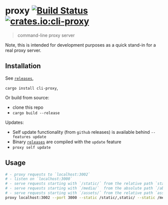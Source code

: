 # proxy [![Build Status](https://travis-ci.org/jaemk/proxy.svg?branch=master)](https://travis-ci.org/jaemk/proxy) [![crates.io:cli-proxy](https://img.shields.io/crates/v/cli-proxy.svg?label=cli-proxy)](https://crates.io/crates/cli-proxy)

> command-line proxy server

Note, this is intended for development purposes as a quick stand-in for a real proxy server.

## Installation

See [`releases`](https://github.com/jaemk/proxy/releases),

`cargo install cli-proxy`,

Or build from source:
- clone this repo
- `cargo build --release`

Updates:
- Self update functionality (from `github` releases) is available behind `--features update`
- Binary [`releases`](https://github.com/jaemk/proxy/releases) are compiled with the `update` feature
- `proxy self update`

## Usage

```bash
# - proxy requests to `localhost:3002`
# - listen on `localhost:3000`
# - serve requests starting with `/static/` from the relative path `static/`
# - serve requests starting with `/media/`  from the absolute path `/abs/path/to/media
# - serve requests starting with `/assets/` from the relative path `assets`
proxy localhost:3002 --port 3000 --static /static/,static/ --static /media/,/abs/path/to/media --static /assets/,assets
```

